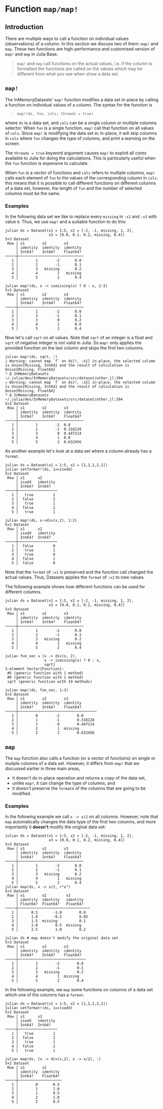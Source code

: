 # Function `map/map!`

## Introduction

There are multiple ways to call a function on individual values (observations) of a column. In this section we discuss two of them: `map!` and `map`. These two functions are high-performance and customised version of `map!` and `map` in Julia Base.

> `map!` and `map` call functions on the actual values, i.e. if the column is formatted the functions are called on the values which may be different from what you see when show a data set.

## `map!`

The InMemoryDatasets' `map!` function modifies a data set in-place by calling a function on individual values of a column. The syntax for the function is

> `map!(ds, fun, cols; threads = true)`

where `ds` is a data set, and `cols` can be a single column or multiple columns selector. When `fun` is a single function, `map!` call that function on all values of `cols`. Since `map!` is modifying the data set `ds` in-place, it will skip columns in `cols` where `fun` changes the type of columns, and print a warning on the screen.

The `threads = true` keyword argument causes `map!` to exploit all cores available to Julia for doing the calculations. This is particularly useful when the `fun` function is expensive to calculate.

When `fun` is a vector of functions and `cols` refers to multiple columns, `map!` calls each element of `fun` to the values of the corresponding column in `cols`. this means that it is possible to call different functions on different columns of a data set, however, the length of `fun` and the number of selected columns must be the same.

### Examples

In the following data set we like to replace every `missing` in `:x2` and `:x3` with value `0`. Thus, we use `map!` and a suitable function to do this:

```jldoctest
julia> ds = Dataset(x1 = 1:5, x2 = [-2, -1, missing, 1, 2],
                    x3 = [0.0, 0.1, 0.2, missing, 0.4])
5×3 Dataset
 Row │ x1        x2        x3
     │ identity  identity  identity
     │ Int64?    Int64?    Float64?
─────┼──────────────────────────────
   1 │        1        -2       0.0
   2 │        2        -1       0.1
   3 │        3   missing       0.2
   4 │        4         1   missing
   5 │        5         2       0.4

julia> map!(ds, x -> ismissing(x) ? 0 : x, 2:3)
5×3 Dataset
 Row │ x1        x2        x3
     │ identity  identity  identity
     │ Int64?    Int64?    Float64?
─────┼──────────────────────────────
   1 │        1        -2       0.0
   2 │        2        -1       0.1
   3 │        3         0       0.2
   4 │        4         1       0.0
   5 │        5         2       0.4
```

Now let's call `sqrt` on all values. Note that `sqrt` of an integer is a float and `sqrt` of negative integer is not valid in Julia. So `map!` only applies the provided function on the last column and skips the first two columns.

```jldoctest
julia> map!(ds, sqrt, :)
┌ Warning: cannot map `f` on ds[!, :x1] in-place, the selected column is Union{Missing, Int64} and the result of calculation is Union{Missing, Float64}
└ @ InMemoryDatasets ~/.julia/dev/InMemoryDatasets/src/dataset/other.jl:394
┌ Warning: cannot map `f` on ds[!, :x2] in-place, the selected column is Union{Missing, Int64} and the result of calculation is Union{Missing, Float64}
└ @ InMemoryDatasets ~/.julia/dev/InMemoryDatasets/src/dataset/other.jl:394
5×3 Dataset
 Row │ x1        x2        x3
     │ identity  identity  identity
     │ Int64?    Int64?    Float64?
─────┼──────────────────────────────
   1 │        1        -2  0.0
   2 │        2        -1  0.316228
   3 │        3         0  0.447214
   4 │        4         1  0.0
   5 │        5         2  0.632456
```

As another example let's look at a data set where a column already has a `format`.

```jldoctest
julia> ds = Dataset(x1 = 1:5, x2 = [1,2,1,2,1])
julia> setformat!(ds, 1=>isodd)
5×2 Dataset
 Row │ x1      x2
     │ isodd   identity
     │ Int64?  Int64?
─────┼──────────────────
   1 │   true         1
   2 │  false         2
   3 │   true         1
   4 │  false         2
   5 │   true         1

julia> map!(ds, x->div(x,2), 1:2)
5×2 Dataset
 Row │ x1      x2
     │ isodd   identity
     │ Int64?  Int64?
─────┼──────────────────
   1 │  false         0
   2 │   true         1
   3 │   true         0
   4 │  false         1
   5 │  false         0
```

Note that the `format` of `:x1` is preserved and the function call changed the actual values. Thus, Datasets applies the `format` of `:x1` to new values.

The following example shows how different functions can be used for different columns.

```jldoctest
julia> ds = Dataset(x1 = 1:5, x2 = [-2, -1, missing, 1, 2],
                    x3 = [0.0, 0.1, 0.2, missing, 0.4])
5×3 Dataset
 Row │ x1        x2        x3
     │ identity  identity  identity
     │ Int64?    Int64?    Float64?
─────┼──────────────────────────────
   1 │        1        -2       0.0
   2 │        2        -1       0.1
   3 │        3   missing       0.2
   4 │        4         1   missing
   5 │        5         2       0.4

julia> fun_vec = [x -> div(x, 2),
                  x -> ismissing(x) ? 0 : x,
                  sqrt]
3-element Vector{Function}:
 #5 (generic function with 1 method)
 #6 (generic function with 1 method)
 sqrt (generic function with 19 methods)

julia> map!(ds, fun_vec, 1:3)
5×3 Dataset
 Row │ x1        x2        x3
     │ identity  identity  identity
     │ Int64?    Int64?    Float64?
─────┼────────────────────────────────────
   1 │        0        -2        0.0
   2 │        1        -1        0.316228
   3 │        1         0        0.447214
   4 │        2         1  missing
   5 │        2         2        0.632456
```

## `map`

The `map` function also calls a function (or a vector of functions) on single or muliple columns of a data set. However, it differs from `map!` that we discussed earlier in three main areas,

- it doesn't do in-place operation and returns a copy of the data set,
- unlike `map!`, it can change the type of columns, and
- it doesn't preserve the `format`s of the columns that are going to be modified.

### Examples

In the following example we call `x -> x/2` on all columns. However, note that `map` automatically changes the data type of the first two columns, and more importantly it **doesn't** modify the original data set:

```jldoctest
julia> ds = Dataset(x1 = 1:5, x2 = [-2, -1, missing, 1, 2],
                    x3 = [0.0, 0.1, 0.2, missing, 0.4])
5×3 Dataset
 Row │ x1        x2        x3
     │ identity  identity  identity
     │ Int64?    Int64?    Float64?
─────┼──────────────────────────────
   1 │        1        -2       0.0
   2 │        2        -1       0.1
   3 │        3   missing       0.2
   4 │        4         1   missing
   5 │        5         2       0.4
julia> map(ds, x -> x/2, r"x")
5×3 Dataset
 Row │ x1        x2         x3
     │ identity  identity   identity
     │ Float64?  Float64?   Float64?
─────┼─────────────────────────────────
   1 │      0.5       -1.0        0.0
   2 │      1.0       -0.5        0.05
   3 │      1.5  missing          0.1
   4 │      2.0        0.5  missing
   5 │      2.5        1.0        0.2

julia> ds # map doesn't modify the original data set
5×3 Dataset
 Row │ x1        x2        x3
     │ identity  identity  identity
     │ Int64?    Int64?    Float64?
─────┼───────────────────────────────
   1 │        1        -2        0.0
   2 │        2        -1        0.1
   3 │        3   missing        0.2
   4 │        4         1  missing
   5 │        5         2        0.4
```

In the following example, we `map` some functions on columns of a data set which one of the columns has a `format`.

```jldoctest
julia> ds = Dataset(x1 = 1:5, x2 = [1,2,1,2,1])
julia> setformat!(ds, 1=>isodd)
5×2 Dataset
 Row │ x1      x2
     │ isodd   identity
     │ Int64?  Int64?
─────┼──────────────────
   1 │   true         1
   2 │  false         2
   3 │   true         1
   4 │  false         2
   5 │   true         1

julia> map(ds, [x -> div(x,2), x -> x/2], :)
5×2 Dataset
 Row │ x1        x2
     │ identity  identity
     │ Int64?    Float64?
─────┼────────────────────
   1 │        0       0.5
   2 │        1       1.0
   3 │        1       0.5
   4 │        2       1.0
   5 │        2       0.5
```
